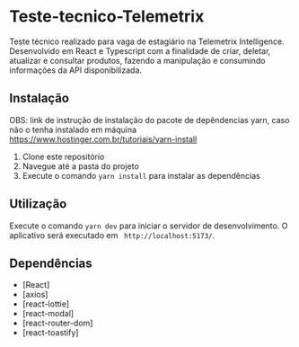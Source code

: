 # Teste-tecnico-Telemetrix
Teste técnico realizado para vaga de estagiário na Telemetrix Intelligence.
Desenvolvido em React e Typescript com a finalidade de criar, deletar, atualizar e consultar produtos, fazendo a manipulação 
e consumindo informações da API disponibilizada. 

## Instalação

OBS: link de instrução de instalação do pacote de depêndencias yarn, caso não o tenha instalado
em máquina https://www.hostinger.com.br/tutoriais/yarn-install

1. Clone este repositório
2. Navegue até a pasta do projeto
3. Execute o comando `yarn install` para instalar as dependências

## Utilização

Execute o comando `yarn dev` para iniciar o servidor de desenvolvimento. O aplicativo será executado em ` http://localhost:5173/`.

## Dependências

- [React]
- [axios]
- [react-lottie]
- [react-modal] 
- [react-router-dom]
- [react-toastify]



